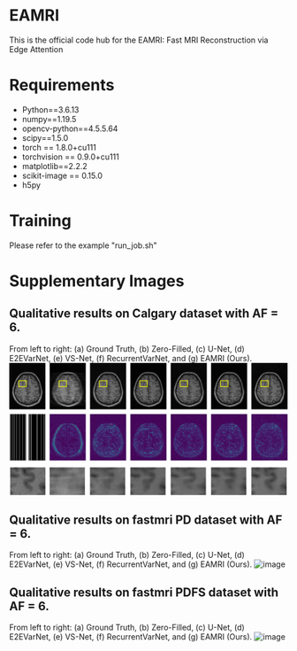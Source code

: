 # EAMRI
This is the official code hub for the EAMRI: Fast MRI Reconstruction via Edge Attention

# Requirements
- Python==3.6.13
- numpy==1.19.5
- opencv-python==4.5.5.64
- scipy==1.5.0
- torch == 1.8.0+cu111
- torchvision == 0.9.0+cu111
- matplotlib==2.2.2
- scikit-image == 0.15.0
- h5py

# Training
Please refer to the example "run_job.sh"


# Supplementary Images
## Qualitative results on Calgary dataset with AF = 6. 
From left to right: (a) Ground Truth, (b) Zero-Filled, (c) U-Net, (d) E2EVarNet, (e) VS-Net, (f) RecurrentVarNet, and (g) EAMRI (Ours).
![image](https://github.com/MIVRC/EAMRI/blob/master/images/cc359_multicoil_6x.png)

## Qualitative results on fastmri PD dataset with AF = 6. 
From left to right: (a) Ground Truth, (b) Zero-Filled, (c) U-Net, (d) E2EVarNet, (e) VS-Net, (f) RecurrentVarNet, and (g) EAMRI (Ours).
![image](https://github.com/MIVRC/EAMRI/blob/master/images/fastmri_pd_mc_6x.png)

## Qualitative results on fastmri PDFS dataset with AF = 6. 
From left to right: (a) Ground Truth, (b) Zero-Filled, (c) U-Net, (d) E2EVarNet, (e) VS-Net, (f) RecurrentVarNet, and (g) EAMRI (Ours).
![image](https://github.com/MIVRC/EAMRI/blob/master/images/fastmri_pdfs_mc_6x.png)
